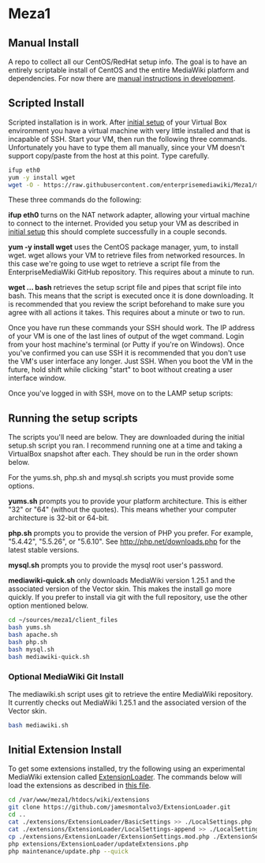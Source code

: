 # Meza1

## Manual Install
A repo to collect all our CentOS/RedHat setup info. The goal is to have an entirely scriptable install of CentOS and the entire MediaWiki platform and dependencies. For now there are [manual instructions in development](manual/README.md).

## Scripted Install
Scripted installation is in work. After [initial setup](manual/1.0-SettingUpVirtualBox.md) of your Virtual Box environment you have a virtual machine with very little installed and that is incapable of SSH. Start your VM, then run the following three commands. Unfortunately you have to type them all manually, since your VM doesn't support copy/paste from the host at this point. Type carefully.

```bash
ifup eth0
yum -y install wget
wget -O - https://raw.githubusercontent.com/enterprisemediawiki/Meza1/master/setup.sh | bash
```

These three commands do the following:

**ifup eth0** turns on the NAT network adapter, allowing your virtual machine to connect to the internet. Provided you setup your VM as described in [initial setup](manual/1.0-SettingUpVirtualBox.md) this should complete successfully in a couple seconds.

**yum -y install wget** uses the CentOS package manager, yum, to install wget. wget allows your VM to retrieve files from networked resources. In this case we're going to use wget to retrieve a script file from the EnterpriseMediaWiki GitHub repository. This requires about a minute to run.

**wget ... bash** retrieves the setup script file and pipes that script file into bash. This means that the script is executed once it is done downloading. It is recommended that you review the script beforehand to make sure you agree with all actions it takes. This requires about a minute or two to run.

Once you have run these commands your SSH should work. The IP address of your VM is one of the last lines of output of the wget command. Login from your host machine's terminal (or Putty if you're on Windows). Once you've confirmed you can use SSH it is recommended that you don't use the VM's user interface any longer. Just SSH. When you boot the VM in the future, hold shift while clicking "start" to boot without creating a user interface window.

Once you've logged in with SSH, move on to the LAMP setup scripts:

## Running the setup scripts

The scripts you'll need are below. They are downloaded during the initial setup.sh script you ran. I recommend running one at a time and taking a VirtualBox snapshot after each. They should be run in the order shown below.

For the yums.sh, php.sh and mysql.sh scripts you must provide some options.

**yums.sh** prompts you to provide your platform architecture. This is either "32" or "64" (without the quotes). This means whether your computer architecture is 32-bit or 64-bit.

**php.sh** prompts you to provide the version of PHP you prefer. For example, "5.4.42", "5.5.26", or "5.6.10". See http://php.net/downloads.php for the latest stable versions.

**mysql.sh** prompts you to provide the mysql root user's password.

**mediawiki-quick.sh** only downloads MediaWiki version 1.25.1 and the associated version of the Vector skin. This makes the install go more quickly. If you prefer to install via git with the full repository, use the other option mentioned below.

```bash
cd ~/sources/meza1/client_files
bash yums.sh
bash apache.sh
bash php.sh
bash mysql.sh
bash mediawiki-quick.sh
```

### Optional MediaWiki Git Install

The mediawiki.sh script uses git to retrieve the entire MediaWiki repository. It currently checks out MediaWiki 1.25.1 and the associated version of the Vector skin.

```bash
bash mediawiki.sh
```

## Initial Extension Install
To get some extensions installed, try the following using an experimental MediaWiki extension called [ExtensionLoader](https://github.com/jamesmontalvo3/ExtensionLoader). The commands below will load the extensions as described in [this file](https://github.com/jamesmontalvo3/ExtensionLoader/blob/master/ExtensionSettings.mod.php).

```bash
cd /var/www/meza1/htdocs/wiki/extensions
git clone https://github.com/jamesmontalvo3/ExtensionLoader.git
cd ..
cat ./extensions/ExtensionLoader/BasicSettings >> ./LocalSettings.php
cat ./extensions/ExtensionLoader/LocalSettings-append >> ./LocalSettings.php
cp ./extensions/ExtensionLoader/ExtensionSettings.mod.php ./ExtensionSettings.php
php extensions/ExtensionLoader/updateExtensions.php
php maintenance/update.php --quick
```